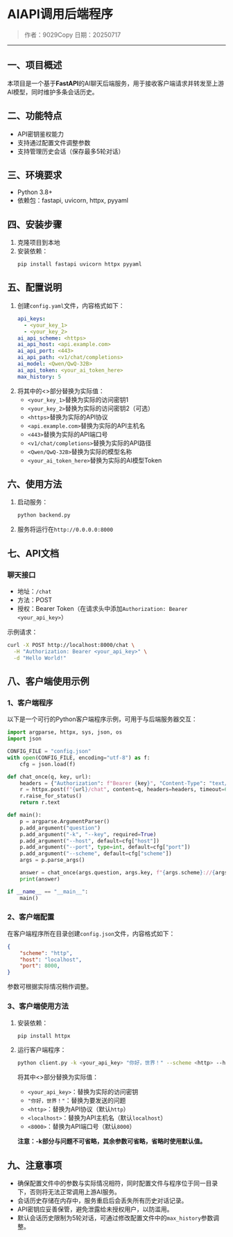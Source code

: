 # AIAPI调用后端程序

> 作者：9029Copy
> 日期：20250717

---

## 一、项目概述
本项目是一个基于**FastAPI**的AI聊天后端服务，用于接收客户端请求并转发至上游AI模型，同时维护多条会话历史。

## 二、功能特点
- API密钥鉴权能力
- 支持通过配置文件调整参数
- 支持管理历史会话（保存最多5轮对话）

## 三、环境要求
- Python 3.8+
- 依赖包：fastapi, uvicorn, httpx, pyyaml

## 四、安装步骤
1. 克隆项目到本地
2. 安装依赖：
    ```bash
    pip install fastapi uvicorn httpx pyyaml
    ```

## 五、配置说明
1. 创建`config.yaml`文件，内容格式如下：
    ```yaml
    api_keys:
      - <your_key_1>
      - <your_key_2>
    ai_api_scheme: <https>
    ai_api_host: <api.example.com>
    ai_api_port: <443>
    ai_api_path: <v1/chat/completions>
    ai_model: <Qwen/QwQ-32B>
    ai_api_token: <your_ai_token_here>
    max_history: 5
    ```
2. 将其中的<>部分替换为实际值：
    - `<your_key_1>`替换为实际的访问密钥1
    - `<your_key_2>`替换为实际的访问密钥2（可选）
    - `<https>`替换为实际的API协议
    - `<api.example.com>`替换为实际的API主机名
    - `<443>`替换为实际的API端口号
    - `<v1/chat/completions>`替换为实际的API路径
    - `<Qwen/QwQ-32B>`替换为实际的模型名称
    - `<your_ai_token_here>`替换为实际的AI模型Token

## 六、使用方法
1. 启动服务：
    ```bash
    python backend.py
    ```
2. 服务将运行在`http://0.0.0.0:8000`

## 七、API文档
### 聊天接口
- 地址：`/chat`
- 方法：POST
- 授权：Bearer Token（在请求头中添加`Authorization: Bearer <your_api_key>`）

示例请求：
```bash
curl -X POST http://localhost:8000/chat \
  -H "Authorization: Bearer <your_api_key>" \
  -d "Hello World!"
```

## 八、客户端使用示例
### 1、客户端程序
以下是一个可行的Python客户端程序示例，可用于与后端服务器交互：

```python
import argparse, httpx, sys, json, os
import json

CONFIG_FILE = "config.json"
with open(CONFIG_FILE, encoding="utf-8") as f:
    cfg = json.load(f)

def chat_once(q, key, url):
    headers = {"Authorization": f"Bearer {key}", "Content-Type": "text/plain"}
    r = httpx.post(f"{url}/chat", content=q, headers=headers, timeout=60)
    r.raise_for_status()
    return r.text

def main():
    p = argparse.ArgumentParser()
    p.add_argument("question")
    p.add_argument("-k", "--key", required=True)
    p.add_argument("--host", default=cfg["host"])
    p.add_argument("--port", type=int, default=cfg["port"])
    p.add_argument("--scheme", default=cfg["scheme"])
    args = p.parse_args()

    answer = chat_once(args.question, args.key, f"{args.scheme}://{args.host}:{args.port}")
    print(answer)

if __name__ == "__main__":
    main()
```

### 2、客户端配置
在客户端程序所在目录创建`config.json`文件，内容格式如下：
```json
{
    "scheme": "http",
    "host": "localhost",
    "port": 8000,
}
```
参数可根据实际情况稍作调整。

### 3、客户端使用方法
1. 安装依赖：
    ```bash
    pip install httpx
    ```
2. 运行客户端程序：
    ```bash
    python client.py -k <your_api_key> "你好，世界！" --scheme <http> --host <localhost> --port <8000>
    ```
    将其中<>部分替换为实际值：
    - `<your_api_key>`：替换为实际的访问密钥
    - `"你好，世界！"`：替换为要发送的问题
    - `<http>`：替换为API协议（默认`http`）
    - `<localhost>`：替换为API主机名（默认`localhost`）
    - `<8000>`：替换为API端口号（默认`8000`）
    
    **注意：-k部分与问题不可省略，其余参数可省略，省略时使用默认值。**
## 九、注意事项
- 确保配置文件中的参数与实际情况相符，同时配置文件与程序位于同一目录下，否则将无法正常调用上游AI服务。
- 会话历史存储在内存中，服务重启后会丢失所有历史对话记录。
- API密钥应妥善保管，避免泄露给未授权用户，以防滥用。
- 默认会话历史限制为5轮对话，可通过修改配置文件中的`max_history`参数调整。